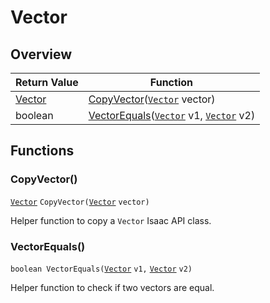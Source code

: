 # Vector

## Overview

| Return Value                                                   | Function                                                                                                                                                                         |
| -------------------------------------------------------------- | -------------------------------------------------------------------------------------------------------------------------------------------------------------------------------- |
| [Vector](https://wofsauge.github.io/IsaacDocs/rep/Vector.html) | [CopyVector](vector.md#copyvector)([`Vector`](https://wofsauge.github.io/IsaacDocs/rep/Vector.html) vector)                                                                      |
| boolean                                                        | [VectorEquals](vector.md#vectorequals)([`Vector`](https://wofsauge.github.io/IsaacDocs/rep/Vector.html) v1, [`Vector`](https://wofsauge.github.io/IsaacDocs/rep/Vector.html) v2) |

## Functions

### CopyVector()

[`Vector`](https://wofsauge.github.io/IsaacDocs/rep/Vector.html) `CopyVector(`[`Vector`](https://wofsauge.github.io/IsaacDocs/rep/Vector.html) `vector)`

Helper function to copy a `Vector` Isaac API class.

### VectorEquals()

`boolean VectorEquals(`[`Vector`](https://wofsauge.github.io/IsaacDocs/rep/Vector.html) `v1,` [`Vector`](https://wofsauge.github.io/IsaacDocs/rep/Vector.html) `v2)`

Helper function to check if two vectors are equal.
